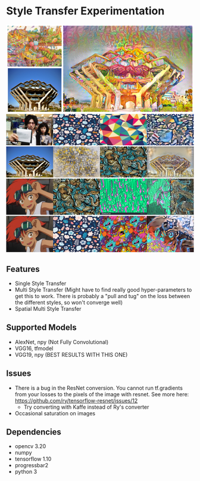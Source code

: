 # Style Transfer Experimentation
![Style Transfer](/images/1.png)
![Multi Style Transfer](/images/2.png)
![Multi Style Transfer](/images/3.jpg)
![Spatial Multi Style Transfer](/images/7.jpg)
![Spatial Multi Style Transfer](/images/8.jpg)

## Features
* Single Style Transfer
* Multi Style Transfer (Might have to find really good hyper-parameters to get this to work. There is probably a "pull and tug" on the loss between the different styles, so won't converge well)
* Spatial Multi Style Transfer

## Supported Models
* AlexNet, npy (Not Fully Convolutional)
* VGG16, tfmodel
* VGG19, npy (BEST RESULTS WITH THIS ONE)

## Issues
* There is a bug in the ResNet conversion. You cannot run tf.gradients from your losses to the pixels of the image with resnet. See more here: https://github.com/ry/tensorflow-resnet/issues/12
	* Try converting with Kaffe instead of Ry's converter
* Occasional saturation on images

## Dependencies
* opencv 3.20
* numpy
* tensorflow 1.10
* progressbar2
* python 3
